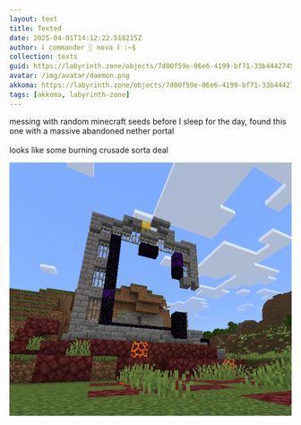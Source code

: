 ```yaml
---
layout: text
title: Texted
date: 2025-04-01T14:12:22.518215Z
author: ⸸ commander ░ nova ⸸ :~$
collection: texts
guid: https://labyrinth.zone/objects/7d00f59e-06e6-4199-bf71-33b444274552
avatar: /img/avatar/daemon.png
akkoma: https://labyrinth.zone/objects/7d00f59e-06e6-4199-bf71-33b444274552
tags: [akkoma, labyrinth-zone]
---
```


<p>messing with random minecraft seeds before I sleep for the day, found this one with a massive abandoned nether portal<br><br>looks like some burning crusade sorta deal</p><img src="/assets/text_media/5b1c0d91f73520343d608d9d7dadfa21d8db4e82f55f2e8e37dd49a5376f2473.png" alt="" />